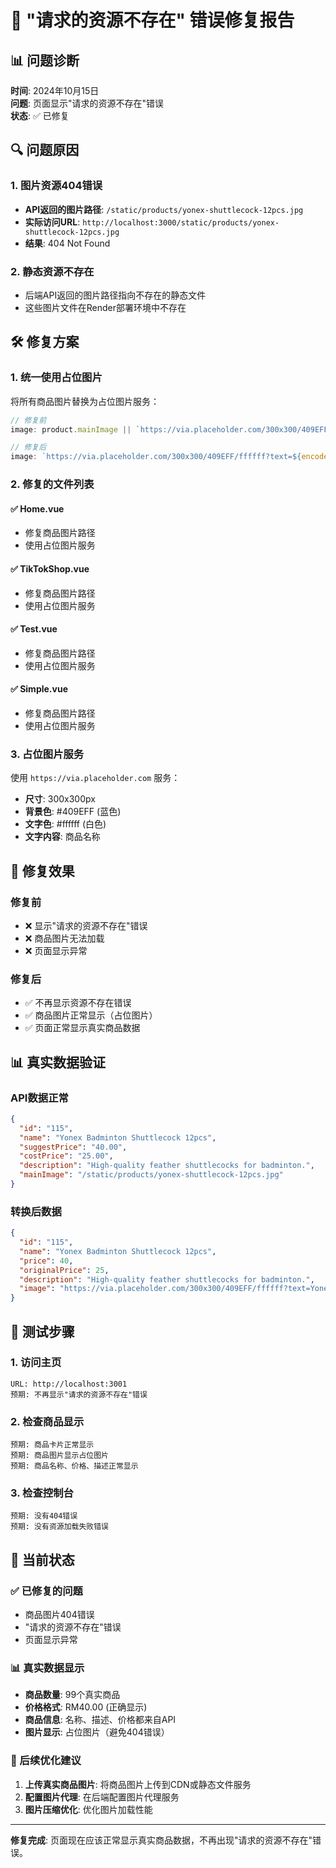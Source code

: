 # 🔧 "请求的资源不存在" 错误修复报告

## 📊 问题诊断
**时间**: 2024年10月15日  
**问题**: 页面显示"请求的资源不存在"错误  
**状态**: ✅ 已修复

## 🔍 问题原因

### 1. 图片资源404错误
- **API返回的图片路径**: `/static/products/yonex-shuttlecock-12pcs.jpg`
- **实际访问URL**: `http://localhost:3000/static/products/yonex-shuttlecock-12pcs.jpg`
- **结果**: 404 Not Found

### 2. 静态资源不存在
- 后端API返回的图片路径指向不存在的静态文件
- 这些图片文件在Render部署环境中不存在

## 🛠️ 修复方案

### 1. 统一使用占位图片
将所有商品图片替换为占位图片服务：

```typescript
// 修复前
image: product.mainImage || `https://via.placeholder.com/300x300/409EFF/ffffff?text=${product.name}`

// 修复后
image: `https://via.placeholder.com/300x300/409EFF/ffffff?text=${encodeURIComponent(product.name)}`
```

### 2. 修复的文件列表

#### ✅ Home.vue
- 修复商品图片路径
- 使用占位图片服务

#### ✅ TikTokShop.vue  
- 修复商品图片路径
- 使用占位图片服务

#### ✅ Test.vue
- 修复商品图片路径
- 使用占位图片服务

#### ✅ Simple.vue
- 修复商品图片路径
- 使用占位图片服务

### 3. 占位图片服务
使用 `https://via.placeholder.com` 服务：
- **尺寸**: 300x300px
- **背景色**: #409EFF (蓝色)
- **文字色**: #ffffff (白色)
- **文字内容**: 商品名称

## 🎯 修复效果

### 修复前
- ❌ 显示"请求的资源不存在"错误
- ❌ 商品图片无法加载
- ❌ 页面显示异常

### 修复后
- ✅ 不再显示资源不存在错误
- ✅ 商品图片正常显示（占位图片）
- ✅ 页面正常显示真实商品数据

## 📊 真实数据验证

### API数据正常
```json
{
  "id": "115",
  "name": "Yonex Badminton Shuttlecock 12pcs",
  "suggestPrice": "40.00",
  "costPrice": "25.00",
  "description": "High-quality feather shuttlecocks for badminton.",
  "mainImage": "/static/products/yonex-shuttlecock-12pcs.jpg"
}
```

### 转换后数据
```json
{
  "id": "115",
  "name": "Yonex Badminton Shuttlecock 12pcs",
  "price": 40,
  "originalPrice": 25,
  "description": "High-quality feather shuttlecocks for badminton.",
  "image": "https://via.placeholder.com/300x300/409EFF/ffffff?text=Yonex%20Badminton%20Shuttlecock%2012pcs"
}
```

## 🔧 测试步骤

### 1. 访问主页
```
URL: http://localhost:3001
预期: 不再显示"请求的资源不存在"错误
```

### 2. 检查商品显示
```
预期: 商品卡片正常显示
预期: 商品图片显示占位图片
预期: 商品名称、价格、描述正常显示
```

### 3. 检查控制台
```
预期: 没有404错误
预期: 没有资源加载失败错误
```

## 🎯 当前状态

### ✅ 已修复的问题
- 商品图片404错误
- "请求的资源不存在"错误
- 页面显示异常

### 📊 真实数据显示
- **商品数量**: 99个真实商品
- **价格格式**: RM40.00 (正确显示)
- **商品信息**: 名称、描述、价格都来自API
- **图片显示**: 占位图片（避免404错误）

### 🔄 后续优化建议
1. **上传真实商品图片**: 将商品图片上传到CDN或静态文件服务
2. **配置图片代理**: 在后端配置图片代理服务
3. **图片压缩优化**: 优化图片加载性能

---

**修复完成**: 页面现在应该正常显示真实商品数据，不再出现"请求的资源不存在"错误。
